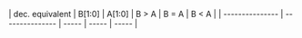 | dec. equivalent | B[1:0] | A[1:0] | B > A | B = A | B < A |
| --------------- | --------------- | ----- | ----- | ----- |
